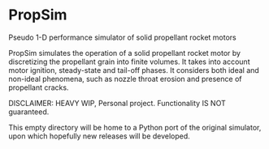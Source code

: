 # PropSim
Pseudo 1-D performance simulator of solid propellant rocket motors

PropSim simulates the operation of a solid propellant rocket motor by discretizing the propellant grain into finite volumes. It takes into account motor ignition, steady-state and tail-off phases. It considers both ideal and non-ideal phenomena, such as nozzle throat erosion and presence of propellant cracks.

DISCLAIMER: HEAVY WIP, Personal project. Functionality IS NOT guaranteed.

This empty directory will be home to a Python port of the original simulator, upon which hopefully new releases will be developed.
